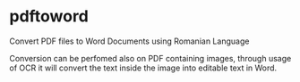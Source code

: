# pdftoword
Convert PDF files to Word Documents using Romanian Language

Conversion can be perfomed also on PDF containing images, through usage of OCR it will convert the text inside the image into editable text in Word.
